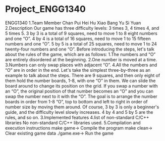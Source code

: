 # Project_ENGG1340
ENGG1340
1.Team Member
  Chan Pui Hei
  Hu Xiao Bang
  Yu Si Yuan
2.Description
  Our game has three difficulty levels: 3 times 3, 4 times 4, and 5 times 5. 
  3 by 3 is a total of 9 squares, need to move 1 to 8 eight numbers and one “O”.
  4 by 4 is a total of 16 squares, need to move 1 to 15 fifteen numbers and one “O”.
  5 by 5 is a total of 25 squares, need to move 1 to 24 twenty-four numbers and one “O”.
  Before introducing the steps, let's talk about the rules of the game, which are as follows:
    1.The numbers and “O” are entirely disordered at the beginning.
    2.One number is moved at a time.
    3.Numbers can only swap places with adjacent “O”.
    4.All the numbers and “O” are in order in the end.
  Let's take the simplest three-by-three as an example to talk about the steps. 
  There are 9 squares, and then only eight of them hold the number boards, 1-8, with one “O” in them. We can slide the board around to change its position on the grid.
  If you swap a number with an “O”, the original position of that number becomes an “O” and you can swap the number next to it with the “O”. 
  The goal is to arrange the number boards in order from 1-8 “O”, top to bottom and left to right in order of number size by moving them around. 
  Of course, 3 by 3 is only a beginner's guide, and the difficulty level slowly increases. 4 by 4 and 5 by 5 are the rules, and so on.
3.Implemented features
4.list of non-standard C/C++ libraries
  No non-standard C/C++ libraries used.
5.Compilation and execution instructions
  make game-> Compile the program
  make clean-> Clear existing game data
  ./game.exe-> Run the game
